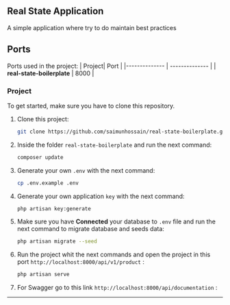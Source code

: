 ## Real State Application
A simple application where try to do maintain best practices

## Ports

Ports used in the project:
| Project| Port |
|-------------- | -------------- |
| **real-state-boilerplate** | 8000 |


### Project

To get started, make sure you have to clone this repository.

1. Clone this project:

   ```sh
   git clone https://github.com/saimunhossain/real-state-boilerplate.git
   ```
2. Inside the folder `real-state-boilerplate` and run the next command:

   ```sh
   composer update
   ```

3. Generate your own `.env` with the next command:

   ```sh
   cp .env.example .env
   ```
4. Generate your own application `key` with the next command:

   ```sh
   php artisan key:generate
   ```
5. Make sure you have **Connected** your database to `.env` file and run the next command to migrate database and seeds data:

   ```sh
   php artisan migrate --seed
   ```

6. Run the project whit the next commands and open the project in this port `http://localhost:8000/api/v1/product` :

   ```sh
   php artisan serve
   ```
6. For Swagger go to this link `http://localhost:8000/api/documentation` :
---
